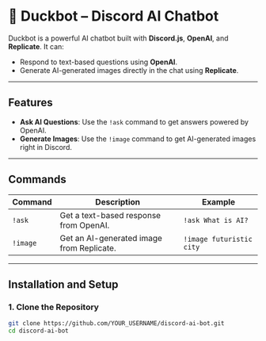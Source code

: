 # 🦆 Duckbot – Discord AI Chatbot

Duckbot is a powerful AI chatbot built with **Discord.js**, **OpenAI**, and **Replicate**. It can:

- Respond to text-based questions using **OpenAI**.
- Generate AI-generated images directly in the chat using **Replicate**.

---

## **Features**

- **Ask AI Questions**: Use the `!ask` command to get answers powered by OpenAI.
- **Generate Images**: Use the `!image` command to get AI-generated images right in Discord.

---

## **Commands**

| Command  | Description                               | Example                  |
| -------- | ----------------------------------------- | ------------------------ |
| `!ask`   | Get a text-based response from OpenAI.    | `!ask What is AI?`       |
| `!image` | Get an AI-generated image from Replicate. | `!image futuristic city` |

---

## **Installation and Setup**

### **1. Clone the Repository**

```bash
git clone https://github.com/YOUR_USERNAME/discord-ai-bot.git
cd discord-ai-bot
```
